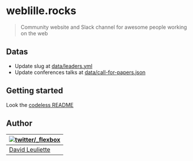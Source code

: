 # weblille.rocks

> Community website and Slack channel for awesome people working on the web

## Datas

- Update slug at [data/leaders.yml](data/leaders.yml)
- Update conferences talks at [data/call-for-papers.json](data/call-for-papers.json)

## Getting started

Look the [codeless README](https://github.com/flexbox/codeless)

## Author

| [![twitter/_flexbox](https://gravatar.com/avatar/66ecc55f1bc2e5863eb516ee6f20794e?s=70)](https://twitter.com/_flexbox "Follow @_flexbox on Twitter") |
|---|
| [David Leuliette](http://davidl.fr/) |
